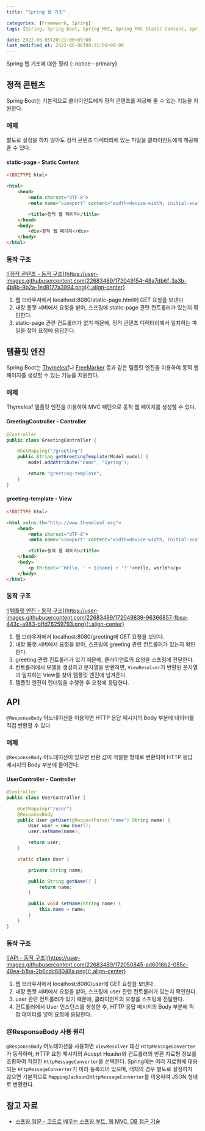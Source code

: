 ```yaml
---
title: "Spring 웹 기초"

categories: [Framework, Spring]
tags: [Spring, Spring Boot, Spring MVC, Spring MVC Static Content, Spring MVC Template Engine, Spring API]

date: 2022-06-05T20:21:00+09:00
last_modified_at: 2022-06-06T08:31:00+09:00
---
```


Spring 웹 기초에 대한 정리
{:.notice--primary}

## 정적 콘텐츠

Spring Boot는 기본적으로 클라이언트에게 정적 콘텐츠를 제공해 줄 수 있는 기능을 지원한다.

### 예제

별도로 설정을 하지 않아도 정적 콘텐츠 디렉터리에 있는 파일을 클라이언트에게 제공해 줄 수 있다.

#### static-page - Static Content

``` html
<!DOCTYPE html>

<html>
    <head>
        <meta charset="UTF-8">
        <meta name="viewport" content="width=device-width, initial-scale=1.0">

        <title>정적 웹 페이지</title>
    </head>
    <body>
        <div>정적 웹 페이지</div>
    </body>
</html>
```

### 동작 구조

<a href="https://user-images.githubusercontent.com/22683489/172049154-48a7db6f-3a3b-4b8b-9b2a-1ed8177a3994.png">
    ![정적 콘텐츠 - 동작 구조](https://user-images.githubusercontent.com/22683489/172049154-48a7db6f-3a3b-4b8b-9b2a-1ed8177a3994.png){:.align-center}
</a>

1. 웹 브라우저에서 localhost:8080/static-page.html에 GET 요청을 보낸다.
2. 내장 톰캣 서버에서 요청을 받아, 스프링에 static-page 관련 컨트롤러가 있는지 확인한다.
3. static-page 관련 컨트롤러가 없기 때문에, 정적 콘텐츠 디렉터리에서 일치하는 파일을 찾아 요청에 응답한다.

## 템플릿 엔진

Spring Boot는 [Thymeleaf](https://www.thymeleaf.org/)나 [FreeMarker](https://freemarker.apache.org/docs/) 등과 같은 템플릿 엔진을 이용하여 동적 웹 페이지를 생성할 수 있는 기능을 지원한다.

### 예제

Thymeleaf 템플릿 엔진을 이용하여 MVC 패턴으로 동적 웹 페이지를 생성할 수 있다.

#### GreetingController - Controller

``` java
@Controller
public class GreetingController {

    @GetMapping("/greeting")
    public String getGreetingTemplate(Model model) {
        model.addAttribute("name", "Spring");

        return "greeting-template";
    }
}
```

#### greeting-template - View

``` html
<!DOCTYPE html>

<html xmlns:th="http://www.thymeleaf.org">
    <head>
        <meta charset="UTF-8">
        <meta name="viewport" content="width=device-width, initial-scale=1.0">

        <title>동적 웹 페이지</title>
    </head>
    <body>
        <p th:text="'Hello, ' + ${name} + '!'">Hello, world!</p>
    </body>
</html>
```

### 동작 구조

<a href="https://user-images.githubusercontent.com/22683489/172049839-96366857-fbea-443c-a983-bffd76259793.png">
    ![템플릿 엔진 - 동작 구조](https://user-images.githubusercontent.com/22683489/172049839-96366857-fbea-443c-a983-bffd76259793.png){:.align-center}
</a>

1. 웹 브라우저에서 localhost:8080/greeting에 GET 요청을 보낸다.
2. 내장 톰캣 서버에서 요청을 받아, 스프링에 greeting 관련 컨트롤러가 있는지 확인한다.
3. greeting 관련 컨트롤러가 있기 때문에, 클라이언트의 요청을 스프링에 전달한다.
4. 컨트롤러에서 모델을 생성하고 문자열을 반환하면, `ViewResolver`가 반환된 문자열과 일치하는 View를 찾아 템플릿 엔진에 넘겨준다.
5. 템플릿 엔진이 렌더링을 수행한 후 요청에 응답한다.

## API

`@ResponseBody` 어노테이션을 이용하면 HTTP 응답 메시지의 Body 부분에 데이터를 직접 반환할 수 있다.

### 예제

`@ResponseBody` 어노테이션이 있으면 반환 값이 적절한 형태로 변환되어 HTTP 응답 메시지의 Body 부분에 들어간다.

#### UserController - Controller

``` java
@Controller
public class UserController {

    @GetMapping("/user")
    @ResponseBody
    public User getUser(@RequestParam("name") String name) {
        User user = new User();
        user.setName(name);

        return user;
    }

    static class User {

        private String name;

        public String getName() {
            return name;
        }

        public void setName(String name) {
            this.name = name;
        }
    }
}
```

### 동작 구조

<a href="https://user-images.githubusercontent.com/22683489/172050845-ad6016b2-055c-48ea-b1ba-2b6cdc68048a.png">
    ![API - 동작 구조](https://user-images.githubusercontent.com/22683489/172050845-ad6016b2-055c-48ea-b1ba-2b6cdc68048a.png){:.align-center}
</a>

1. 웹 브라우저에서 localhost:8080/user에 GET 요청을 보낸다.
2. 내장 톰캣 서버에서 요청을 받아, 스프링에 user 관련 컨트롤러가 있는지 확인한다.
3. user 관련 컨트롤러가 있기 때문에, 클라이언트의 요청을 스프링에 전달한다.
4. 컨트롤러에서 User 인스턴스를 생성한 후, HTTP 응답 메시지의 Body 부분에 직접 데이터를 넣어 요청에 응답한다.

### @ResponseBody 사용 원리

`@ResponseBody` 어노테이션을 사용하면 `ViewResolver` 대신 `HttpMessageConverter`가 동작하며, HTTP 요청 메시지의 Accept Header와 컨트롤러의 반환 자료형 정보를 조합하여 적절한 `HttpMessageConverter`를 선택한다. Spring에는 여러 자료형에 대응되는 `HttpMessageConverter`가 미리 등록되어 있으며, 객체의 경우 별도로 설정하지 않으면 기본적으로 `MappingJackson2HttpMessageConverter`를 이용하여 JSON 형태로 변환한다.

## 참고 자료

- [스프링 입문 - 코드로 배우는 스프링 부트, 웹 MVC, DB 접근 기술](https://www.inflearn.com/course/%EC%8A%A4%ED%94%84%EB%A7%81-%EC%9E%85%EB%AC%B8-%EC%8A%A4%ED%94%84%EB%A7%81%EB%B6%80%ED%8A%B8)
